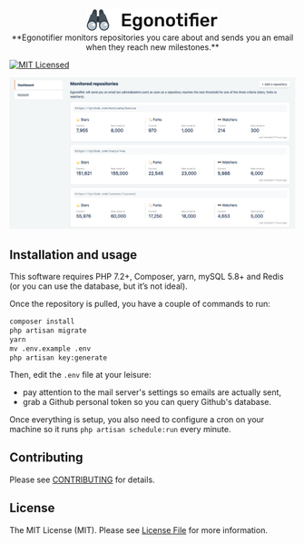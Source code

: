 <div align="center">
    <img src="public/img/logo.png">
</div>

<div align="center">
    **Egonotifier monitors repositories you care about and sends you an email when they reach new milestones.**
</div>

[![MIT Licensed](https://img.shields.io/badge/license-MIT-brightgreen.svg?style=flat-square)](LICENSE)

<div align="center">
    <img src="public/img/homepage-2x.png">
</div>

## Installation and usage

This software requires PHP 7.2+, Composer, yarn, mySQL 5.8+ and Redis (or you can use the database, but it’s not ideal).

Once the repository is pulled, you have a couple of commands to run:

```
composer install
php artisan migrate
yarn
mv .env.example .env
php artisan key:generate
```

Then, edit the `.env` file at your leisure:
* pay attention to the mail server's settings so emails are actually sent,
* grab a Github personal token so you can query Github's database.

Once everything is setup, you also need to configure a cron on your machine so it runs `php artisan schedule:run` every minute.

## Contributing

Please see [CONTRIBUTING](CONTRIBUTING.md) for details.

## License

The MIT License (MIT). Please see [License File](LICENSE) for more information.
